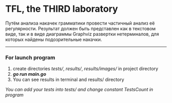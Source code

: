 # TFL, the THIRD laboratory
Путём анализа накачек грамматики провести частичный
анализ её регулярности. Результат должен быть представлен
как в текстовом виде, так и в
виде диаграммы Graphviz развертки нетерминалов, для
которых найдены подозрительные накачки.

---

### For launch program
1. create directories _tests/_, _results/_, _results/images/_ in project directory
2. **_go run main.go_**
3. You can see results in terminal and results/ directory

_You can add your tests into tests/ and change constant TestsCount in program_

